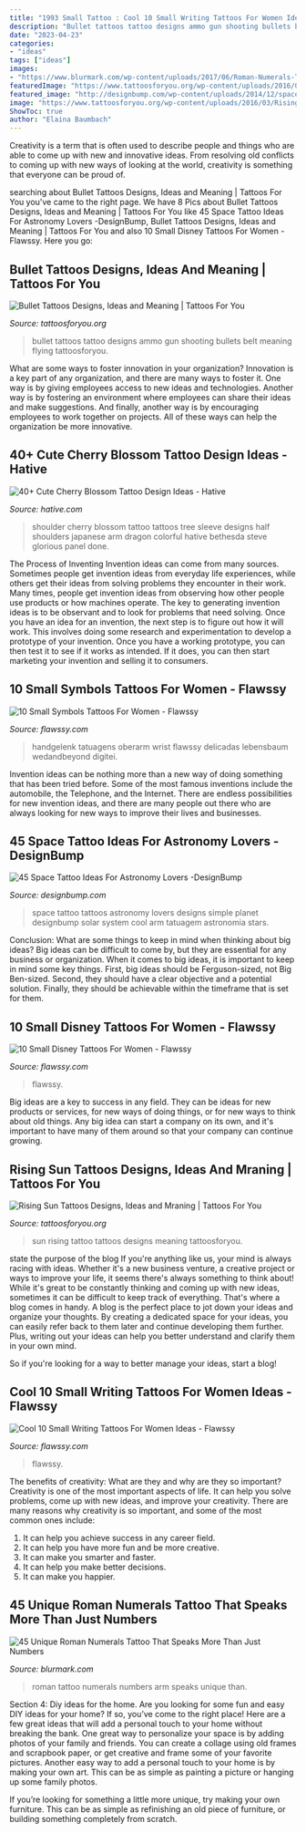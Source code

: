 ```yaml
---
title: "1993 Small Tattoo : Cool 10 Small Writing Tattoos For Women Ideas"
description: "Bullet tattoos tattoo designs ammo gun shooting bullets belt meaning flying tattoosforyou"
date: "2023-04-23"
categories:
- "ideas"
tags: ["ideas"]
images:
- "https://www.blurmark.com/wp-content/uploads/2017/06/Roman-Numerals-Tattoo-On-Arm.jpg"
featuredImage: "https://www.tattoosforyou.org/wp-content/uploads/2016/03/Rising-Sun-Tattoo-Images.jpg"
featured_image: "http://designbump.com/wp-content/uploads/2014/12/space-star-tattoos-13.jpg"
image: "https://www.tattoosforyou.org/wp-content/uploads/2016/03/Rising-Sun-Tattoo-Images.jpg"
ShowToc: true
author: "Elaina Baumbach"
---
```



Creativity is a term that is often used to describe people and things who are able to come up with new and innovative ideas. From resolving old conflicts to coming up with new ways of looking at the world, creativity is something that everyone can be proud of.

	

		
searching about Bullet Tattoos Designs, Ideas and Meaning | Tattoos For You you've came to the right page. We have 8 Pics about Bullet Tattoos Designs, Ideas and Meaning | Tattoos For You like 45 Space Tattoo Ideas For Astronomy Lovers -DesignBump, Bullet Tattoos Designs, Ideas and Meaning | Tattoos For You and also 10 Small Disney Tattoos For Women - Flawssy. Here you go:
		
    
## Bullet Tattoos Designs, Ideas And Meaning | Tattoos For You

<img loading=lazy src="https://www.tattoosforyou.org/wp-content/uploads/2016/03/Bullet-Tattoos-Images.jpg" onerror="this.onerror=null;this.src='https://tse1.mm.bing.net/th?id=OIP.e7uGnuqLUI2OKpKT9i9bKgAAAA&amp;pid=15.1';" alt="Bullet Tattoos Designs, Ideas and Meaning | Tattoos For You">

_Source: tattoosforyou.org_

>bullet tattoos tattoo designs ammo gun shooting bullets belt meaning flying tattoosforyou. 

	

What are some ways to foster innovation in your organization?
Innovation is a key part of any organization, and there are many ways to foster it. One way is by giving employees access to new ideas and technologies. Another way is by fostering an environment where employees can share their ideas and make suggestions. And finally, another way is by encouraging employees to work together on projects. All of these ways can help the organization be more innovative.

    
## 40+ Cute Cherry Blossom Tattoo Design Ideas - Hative

<img loading=lazy src="https://hative.com/wp-content/uploads/2014/03/cherry-blossom-tattoos/12-cherry-blossom-on-shoulder.jpg" onerror="this.onerror=null;this.src='https://tse4.mm.bing.net/th?id=OIP.ju1fGB7B9OwgdSmPtyLzYQHaJ4&amp;pid=15.1';" alt="40+ Cute Cherry Blossom Tattoo Design Ideas - Hative">

_Source: hative.com_

>shoulder cherry blossom tattoo tattoos tree sleeve designs half shoulders japanese arm dragon colorful hative bethesda steve glorious panel done. 

	

The Process of Inventing
Invention ideas can come from many sources. Sometimes people get invention ideas from everyday life experiences, while others get their ideas from solving problems they encounter in their work. Many times, people get invention ideas from observing how other people use products or how machines operate. The key to generating invention ideas is to be observant and to look for problems that need solving.
Once you have an idea for an invention, the next step is to figure out how it will work. This involves doing some research and experimentation to develop a prototype of your invention. Once you have a working prototype, you can then test it to see if it works as intended. If it does, you can then start marketing your invention and selling it to consumers.

    
## 10 Small Symbols Tattoos For Women - Flawssy

<img loading=lazy src="http://flawssy.com/wp-content/uploads/2016/06/Infinity-Symbol-Tattoo.jpg" onerror="this.onerror=null;this.src='https://tse3.mm.bing.net/th?id=OIP.OJdtLeukFUV_6xtDAJre0QHaE8&amp;pid=15.1';" alt="10 Small Symbols Tattoos For Women - Flawssy">

_Source: flawssy.com_

>handgelenk tatuagens oberarm wrist flawssy delicadas lebensbaum wedandbeyond digitei. 

	

Invention ideas can be nothing more than a new way of doing something that has been tried before. Some of the most famous inventions include the automobile, the Telephone, and the Internet. There are endless possibilities for new invention ideas, and there are many people out there who are always looking for new ways to improve their lives and businesses.

    
## 45 Space Tattoo Ideas For Astronomy Lovers -DesignBump

<img loading=lazy src="http://designbump.com/wp-content/uploads/2014/12/space-star-tattoos-13.jpg" onerror="this.onerror=null;this.src='https://tse4.mm.bing.net/th?id=OIP.il5TJf9rjzD8QUTxFJzZ5AHaNJ&amp;pid=15.1';" alt="45 Space Tattoo Ideas For Astronomy Lovers -DesignBump">

_Source: designbump.com_

>space tattoo tattoos astronomy lovers designs simple planet designbump solar system cool arm tatuagem astronomia stars. 

	

Conclusion: What are some things to keep in mind when thinking about big ideas?
Big ideas can be difficult to come by, but they are essential for any business or organization. When it comes to big ideas, it is important to keep in mind some key things. First, big ideas should be Ferguson-sized, not Big Ben-sized. Second, they should have a clear objective and a potential solution. Finally, they should be achievable within the timeframe that is set for them.

    
## 10 Small Disney Tattoos For Women - Flawssy

<img loading=lazy src="https://flawssy.com/wp-content/uploads/2016/06/Small-Mickey-Mouse-Tattoo.jpg" onerror="this.onerror=null;this.src='https://tse1.mm.bing.net/th?id=OIP.fXSIR-4IzVItLnUrEB6JZgHaJ4&amp;pid=15.1';" alt="10 Small Disney Tattoos For Women - Flawssy">

_Source: flawssy.com_

>flawssy. 

	

Big ideas are a key to success in any field. They can be ideas for new products or services, for new ways of doing things, or for new ways to think about old things. Any big idea can start a company on its own, and it's important to have many of them around so that your company can continue growing.

    
## Rising Sun Tattoos Designs, Ideas And Mraning | Tattoos For You

<img loading=lazy src="https://www.tattoosforyou.org/wp-content/uploads/2016/03/Rising-Sun-Tattoo-Images.jpg" onerror="this.onerror=null;this.src='https://tse2.mm.bing.net/th?id=OIP.bYaVkymKye83oVvQLFRJkAHaNr&amp;pid=15.1';" alt="Rising Sun Tattoos Designs, Ideas and Mraning | Tattoos For You">

_Source: tattoosforyou.org_

>sun rising tattoo tattoos designs meaning tattoosforyou. 

	

state the purpose of the blog
If you're anything like us, your mind is always racing with ideas. Whether it's a new business venture, a creative project or ways to improve your life, it seems there's always something to think about! While it's great to be constantly thinking and coming up with new ideas, sometimes it can be difficult to keep track of everything. That's where a blog comes in handy.
A blog is the perfect place to jot down your ideas and organize your thoughts. By creating a dedicated space for your ideas, you can easily refer back to them later and continue developing them further. Plus, writing out your ideas can help you better understand and clarify them in your own mind.

So if you're looking for a way to better manage your ideas, start a blog!

    
## Cool 10 Small Writing Tattoos For Women Ideas - Flawssy

<img loading=lazy src="https://www.flawssy.com/wp-content/uploads/2016/06/Think-Positive-Tattoo.jpg" onerror="this.onerror=null;this.src='https://tse1.mm.bing.net/th?id=OIP.-JCBSScDcib5Pj9yvPhK7gHaJ4&amp;pid=15.1';" alt="Cool 10 Small Writing Tattoos For Women Ideas - Flawssy">

_Source: flawssy.com_

>flawssy. 

	

The benefits of creativity: What are they and why are they so important?
Creativity is one of the most important aspects of life. It can help you solve problems, come up with new ideas, and improve your creativity. There are many reasons why creativity is so important, and some of the most common ones include: 
1) It can help you achieve success in any career field.
2) It can help you have more fun and be more creative. 
3) It can make you smarter and faster. 
4) It can help you make better decisions. 
5) It can make you happier.

    
## 45 Unique Roman Numerals Tattoo That Speaks More Than Just Numbers

<img loading=lazy src="https://www.blurmark.com/wp-content/uploads/2017/06/Roman-Numerals-Tattoo-On-Arm.jpg" onerror="this.onerror=null;this.src='https://tse1.mm.bing.net/th?id=OIP.8z1dZKMg_jnDpB6mX7Ni_AHaNd&amp;pid=15.1';" alt="45 Unique Roman Numerals Tattoo That Speaks More Than Just Numbers">

_Source: blurmark.com_

>roman tattoo numerals numbers arm speaks unique than. 

	

Section 4: Diy ideas for the home.
Are you looking for some fun and easy DIY ideas for your home? If so, you’ve come to the right place! Here are a few great ideas that will add a personal touch to your home without breaking the bank.
One great way to personalize your space is by adding photos of your family and friends. You can create a collage using old frames and scrapbook paper, or get creative and frame some of your favorite pictures. Another easy way to add a personal touch to your home is by making your own art. This can be as simple as painting a picture or hanging up some family photos.

If you’re looking for something a little more unique, try making your own furniture. This can be as simple as refinishing an old piece of furniture, or building something completely from scratch.

